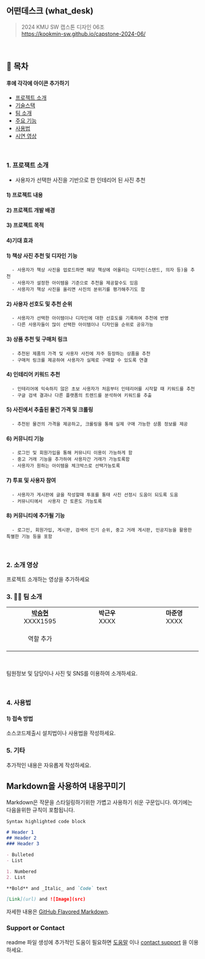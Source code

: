 ## 어떤데스크 (what_desk)

> 2024 KMU SW 캡스톤 디자인 06조  
> https://kookmin-sw.github.io/capstone-2024-06/

</br>

## 📔 목차

#### 후에 각각에 아이콘 추가하기
- [ 프로젝트 소개](#-프로젝트-소개)
- [ 기술스택](#%EF%B8%8F-기술스택)
- [ 팀 소개](#-팀-소개)
- [ 주요 기능](#-주요-기능)
- [ 사용법](#-사용법)
- [ 시연 영상](#-시연-영상)

</br>

### 1. 프로잭트 소개
- 사용자가 선택한 사진을 기반으로 한 인테리어 된 사진 추천
#### 1) 프로젝트 내용
#### 2) 프로젝트 개발 배경
#### 3) 프로젝트 목적
#### 4)기대 효과
  #### 1) 책상 사진 추천 및 디자인 기능
      - 사용자가 책상 사진을 업로드하면 해당 책상에 어울리는 디자인(스탠드, 의자 등)을 추천
      - 사용자가 설정한 아이템을 기준으로 추천을 제공할수도 있음
      - 사용자가 책상 사진을 올리면 사진의 분위기를 평가해주기도 함
  #### 2) 사용자 선호도 및 추천 순위
      - 사용자가 선택한 아이템이나 디자인에 대한 선호도를 기록하여 추천에 반영
      - 다른 사용자들이 많이 선택한 아이템이나 디자인을 순위로 공유가능
  #### 3) 상품 추천 및 구매처 링크
      - 추천된 제품의 가격 및 사용자 사진에 자주 등장하는 상품을 추천
      - 구매처 링크를 제공하여 사용자가 실제로 구매할 수 있도록 연결
  #### 4) 인테리어 키워드 추천
      - 인테리어에 익숙하지 않은 초보 사용자가 처음부터 인테리어를 시작할 때 키워드를 추천
      - 구글 검색 결과나 다른 플랫폼의 트렌드를 분석하여 키워드를 추출
  #### 5) 사진에서 추출된 물건 가격 및 크롤링
      - 추천된 물건의 가격을 제공하고, 크롤링을 통해 실제 구매 가능한 상품 정보를 제공
  #### 6) 커뮤니티 기능
      - 로그인 및 회원가입을 통해 커뮤니티 이용이 가능하게 함
      - 중고 거래 기능을 추가하여 사용자간 거래가 가능토록함
      - 사용자가 원하는 아이템을 체크박스로 선택가능토록
  #### 7) 투표 및 사용자 참여
      - 사용자가 게시판에 글을 작성할때 투표를 통태 사진 선정시 도움이 되도록 도움
      - 커뮤니티에서  사용자 간 토론도 가능토록
  #### 8) 커뮤니티에 추가될 기능
      - 로그인, 회원가입, 게시판, 검색어 인기 순위, 중고 거래 게시판, 인공지능을 활용한 특별한 기능 등을 포함

</br>

### 2. 소개 영상

프로젝트 소개하는 영상을 추가하세요

### 3. 👩‍💻 팀 소개

<table>
    <tr align="center">
        <td style="min-width: 160px;">
            <a href="https://github.com/gustmdqkr321">
              <b>박승현</b>
            </a>
            <br/>
              XXXX1595
        </td>
        <td style="min-width: 160px;">
              <b>박근우</b>
            </a>
            <br/>
              XXXX
        </td>
        <td style="min-width: 160px;">
              <b>마준영</b>
            </a> 
            <br/>
              XXXX
        </td>
        <td style="min-width: 160px;">
              <b>윤유진</b>
            </a> 
            <br/>
              XXXX
        </td>
                <td style="min-width: 160px;">
              <b>조한울</b>
            </a> 
            <br/>
              XXXX
        </td>
    </tr>
    <tr align="center">
        <td>
            역할 추가
        </td>
        <td>
        </td>
        <td>
        </td>
                <td>
        </td>
                <td>
                
        </td>
    </tr>
</table>

</br>

팀원정보 및 담당이나 사진 및 SNS를 이용하여 소개하세요.


</br>

### 4. 사용법

#### 1) 접속 방법


소스코드제출시 설치법이나 사용법을 작성하세요.
</br>

### 5. 기타

추가적인 내용은 자유롭게 작성하세요.


## Markdown을 사용하여 내용꾸미기

Markdown은 작문을 스타일링하기위한 가볍고 사용하기 쉬운 구문입니다. 여기에는 다음을위한 규칙이 포함됩니다.

```markdown
Syntax highlighted code block

# Header 1
## Header 2
### Header 3

- Bulleted
- List

1. Numbered
2. List

**Bold** and _Italic_ and `Code` text

[Link](url) and ![Image](src)
```

자세한 내용은 [GitHub Flavored Markdown](https://guides.github.com/features/mastering-markdown/).

### Support or Contact

readme 파일 생성에 추가적인 도움이 필요하면 [도움말](https://help.github.com/articles/about-readmes/) 이나 [contact support](https://github.com/contact) 을 이용하세요.